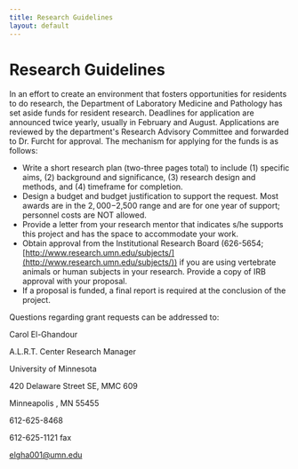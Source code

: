 ```yaml
---
title: Research Guidelines 
layout: default
---
```

#  Research Guidelines

In an effort to create an environment that fosters opportunities for residents
to do research, the Department of Laboratory Medicine and Pathology has set
aside funds for resident research. Deadlines for application are announced
twice yearly, usually in February and August. Applications are reviewed by the
department's Research Advisory Committee and forwarded to Dr. Furcht for
approval. The mechanism for applying for the funds is as follows:

  * Write a short research plan (two-three pages total) to include (1) specific aims, (2) background and significance, (3) research design and methods, and (4) timeframe for completion.
  * Design a budget and budget justification to support the request. Most awards are in the $2,000-$2,500 range and are for one year of support; personnel costs are NOT allowed.
  * Provide a letter from your research mentor that indicates s/he supports this project and has the space to accommodate your work.
  * Obtain approval from the Institutional Research Board (626-5654;[http://www.research.umn.edu/subjects/](http://www.research.umn.edu/subjects/)) if you are using vertebrate animals or human subjects in your research. Provide a copy of IRB approval with your proposal.
  * If a proposal is funded, a final report is required at the conclusion of the project.

Questions regarding grant requests can be addressed to:

Carol El-Ghandour

A.L.R.T. Center Research Manager

University of Minnesota

420 Delaware Street SE, MMC 609

Minneapolis , MN 55455

612-625-8468

612-625-1121 fax

[elgha001@umn.edu](mailto:elgha001@umn.edu)

